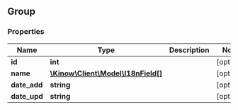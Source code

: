 ## Group

### Properties
Name | Type | Description | Notes
------------ | ------------- | ------------- | -------------
**id** | **int** |  | [optional] 
**name** | [**\Kinow\Client\Model\I18nField[]**](#I18nField) |  | [optional] 
**date_add** | **string** |  | [optional] 
**date_upd** | **string** |  | [optional] 


